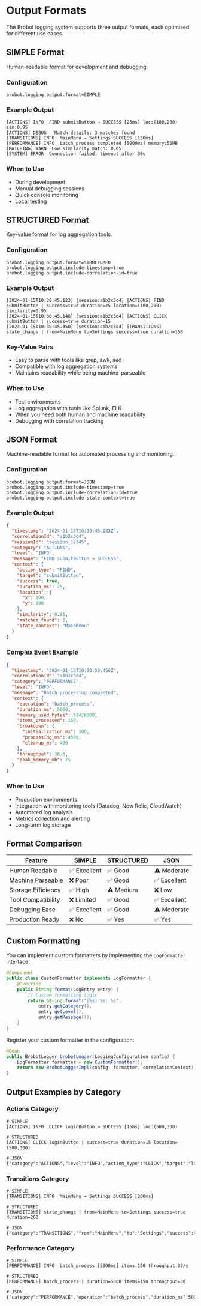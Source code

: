 # Output Formats

The Brobot logging system supports three output formats, each optimized for different use cases.

## SIMPLE Format

Human-readable format for development and debugging.

### Configuration
```properties
brobot.logging.output.format=SIMPLE
```

### Example Output
```
[ACTIONS] INFO  FIND submitButton → SUCCESS [25ms] loc:(100,200) sim:0.95
[ACTIONS] DEBUG   Match details: 3 matches found
[TRANSITIONS] INFO  MainMenu → Settings SUCCESS [150ms]
[PERFORMANCE] INFO  batch_process completed [5000ms] memory:50MB
[MATCHING] WARN  Low similarity match: 0.65
[SYSTEM] ERROR  Connection failed: timeout after 30s
```

### When to Use
- During development
- Manual debugging sessions
- Quick console monitoring
- Local testing

## STRUCTURED Format

Key-value format for log aggregation tools.

### Configuration
```properties
brobot.logging.output.format=STRUCTURED
brobot.logging.output.include-timestamp=true
brobot.logging.output.include-correlation-id=true
```

### Example Output
```
[2024-01-15T10:30:45.123] [session:a1b2c3d4] [ACTIONS] FIND submitButton | success=true duration=25 location=(100,200) similarity=0.95
[2024-01-15T10:30:45.148] [session:a1b2c3d4] [ACTIONS] CLICK submitButton | success=true duration=15
[2024-01-15T10:30:45.350] [session:a1b2c3d4] [TRANSITIONS] state_change | from=MainMenu to=Settings success=true duration=150
```

### Key-Value Pairs
- Easy to parse with tools like grep, awk, sed
- Compatible with log aggregation systems
- Maintains readability while being machine-parseable

### When to Use
- Test environments
- Log aggregation with tools like Splunk, ELK
- When you need both human and machine readability
- Debugging with correlation tracking

## JSON Format

Machine-readable format for automated processing and monitoring.

### Configuration
```properties
brobot.logging.output.format=JSON
brobot.logging.output.include-timestamp=true
brobot.logging.output.include-correlation-id=true
brobot.logging.output.include-state-context=true
```

### Example Output
```json
{
  "timestamp": "2024-01-15T10:30:45.123Z",
  "correlationId": "a1b2c3d4",
  "sessionId": "session_12345",
  "category": "ACTIONS",
  "level": "INFO",
  "message": "FIND submitButton → SUCCESS",
  "context": {
    "action_type": "FIND",
    "target": "submitButton",
    "success": true,
    "duration_ms": 25,
    "location": {
      "x": 100,
      "y": 200
    },
    "similarity": 0.95,
    "matches_found": 1,
    "state_context": "MainMenu"
  }
}
```

### Complex Event Example
```json
{
  "timestamp": "2024-01-15T10:30:50.456Z",
  "correlationId": "a1b2c3d4",
  "category": "PERFORMANCE",
  "level": "INFO",
  "message": "Batch processing completed",
  "context": {
    "operation": "batch_process",
    "duration_ms": 5000,
    "memory_used_bytes": 52428800,
    "items_processed": 150,
    "breakdown": {
      "initialization_ms": 100,
      "processing_ms": 4500,
      "cleanup_ms": 400
    },
    "throughput": 30.0,
    "peak_memory_mb": 75
  }
}
```

### When to Use
- Production environments
- Integration with monitoring tools (Datadog, New Relic, CloudWatch)
- Automated log analysis
- Metrics collection and alerting
- Long-term log storage

## Format Comparison

| Feature | SIMPLE | STRUCTURED | JSON |
|---------|--------|------------|------|
| Human Readable | ✅ Excellent | ✅ Good | ⚠️ Moderate |
| Machine Parseable | ❌ Poor | ✅ Good | ✅ Excellent |
| Storage Efficiency | ✅ High | ⚠️ Medium | ❌ Low |
| Tool Compatibility | ❌ Limited | ✅ Good | ✅ Excellent |
| Debugging Ease | ✅ Excellent | ✅ Good | ⚠️ Moderate |
| Production Ready | ❌ No | ✅ Yes | ✅ Yes |

## Custom Formatting

You can implement custom formatters by implementing the `LogFormatter` interface:

```java
@Component
public class CustomFormatter implements LogFormatter {
    @Override
    public String format(LogEntry entry) {
        // Custom formatting logic
        return String.format("[%s] %s: %s",
            entry.getCategory(),
            entry.getLevel(),
            entry.getMessage());
    }
}
```

Register your custom formatter in the configuration:

```java
@Bean
public BrobotLogger brobotLogger(LoggingConfiguration config) {
    LogFormatter formatter = new CustomFormatter();
    return new BrobotLoggerImpl(config, formatter, correlationContext);
}
```

## Output Examples by Category

### Actions Category
```
# SIMPLE
[ACTIONS] INFO  CLICK loginButton → SUCCESS [15ms] loc:(500,300)

# STRUCTURED
[ACTIONS] CLICK loginButton | success=true duration=15 location=(500,300)

# JSON
{"category":"ACTIONS","level":"INFO","action_type":"CLICK","target":"loginButton","success":true,"duration_ms":15}
```

### Transitions Category
```
# SIMPLE
[TRANSITIONS] INFO  MainMenu → Settings SUCCESS [200ms]

# STRUCTURED
[TRANSITIONS] state_change | from=MainMenu to=Settings success=true duration=200

# JSON
{"category":"TRANSITIONS","from":"MainMenu","to":"Settings","success":true,"duration_ms":200}
```

### Performance Category
```
# SIMPLE
[PERFORMANCE] INFO  batch_process [5000ms] items:150 throughput:30/s

# STRUCTURED
[PERFORMANCE] batch_process | duration=5000 items=150 throughput=30

# JSON
{"category":"PERFORMANCE","operation":"batch_process","duration_ms":5000,"items":150,"throughput":30}
```